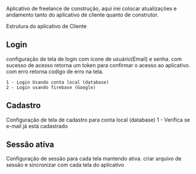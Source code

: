 Aplicativo de freelance de construção, aqui irei colocar atualizações e andamento tanto do aplicativo de cliente quanto de construtor.

Estrutura do aplicativo de Cliente

## Login ##
configuração de tela de login com icone de usuário(Email) e senha.
    com sucesso de acesso retorna um token para confirmar o acesso ao aplicativo.
    com erro retorna codigo de erro na tela.

    1 - Login Usando conta local (database)
    2 - Login usando firebase (Google)

## Cadastro ##
Configuração de tela de cadastro para conta local (database)
    1 - Verifica se e-mail já está cadastrado

## Sessão ativa ##
Configuração de sessão para cada tela mantendo ativa.
    criar arquivo de sessão e sincronizar com cada tela do aplicativo